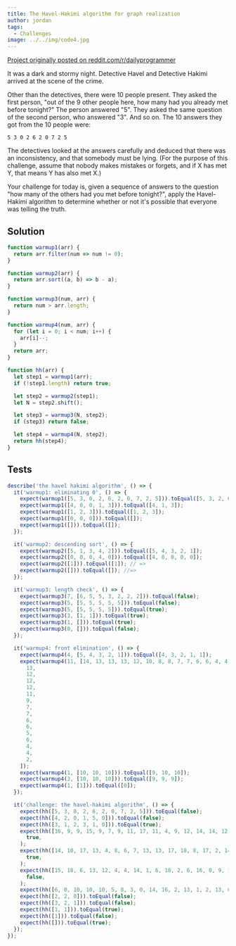 ```yaml
---
title: The Havel-Hakimi algorithm for graph realization
author: jordan
tags:
  - Challenges
image: ../../img/code4.jpg
---
```


[Project originally posted on reddit.com/r/dailyprogrammer](https://www.reddit.com/r/dailyprogrammer/comments/bqy1cf/20190520_challenge_378_easy_the_havelhakimi/)

It was a dark and stormy night. Detective Havel and Detective Hakimi arrived at the scene of the crime.

Other than the detectives, there were 10 people present. They asked the first person, "out of the 9 other people here, how many had you already met before tonight?" The person answered "5". They asked the same question of the second person, who answered "3". And so on. The 10 answers they got from the 10 people were:

    5 3 0 2 6 2 0 7 2 5

The detectives looked at the answers carefully and deduced that there was an inconsistency, and that somebody must be lying. (For the purpose of this challenge, assume that nobody makes mistakes or forgets, and if X has met Y, that means Y has also met X.)

Your challenge for today is, given a sequence of answers to the question "how many of the others had you met before tonight?", apply the Havel-Hakimi algorithm to determine whether or not it's possible that everyone was telling the truth.

## Solution

```javascript
function warmup1(arr) {
  return arr.filter(num => num != 0);
}

function warmup2(arr) {
  return arr.sort((a, b) => b - a);
}

function warmup3(num, arr) {
  return num > arr.length;
}

function warmup4(num, arr) {
  for (let i = 0; i < num; i++) {
    arr[i]--;
  }
  return arr;
}

function hh(arr) {
  let step1 = warmup1(arr);
  if (!step1.length) return true;

  let step2 = warmup2(step1);
  let N = step2.shift();

  let step3 = warmup3(N, step2);
  if (step3) return false;

  let step4 = warmup4(N, step2);
  return hh(step4);
}
```

## Tests

```javascript
describe('the havel hakimi algorithm', () => {
  it('warmup1: eliminating 0', () => {
    expect(warmup1([5, 3, 0, 2, 6, 2, 0, 7, 2, 5])).toEqual([5, 3, 2, 6, 2, 7, 2, 5]);
    expect(warmup1([4, 0, 0, 1, 3])).toEqual([4, 1, 3]);
    expect(warmup1([1, 2, 3])).toEqual([1, 2, 3]);
    expect(warmup1([0, 0, 0])).toEqual([]);
    expect(warmup1([])).toEqual([]);
  });

  it('warmup2: descending sort', () => {
    expect(warmup2([5, 1, 3, 4, 2])).toEqual([5, 4, 3, 2, 1]);
    expect(warmup2([0, 0, 0, 4, 0])).toEqual([4, 0, 0, 0, 0]);
    expect(warmup2([1])).toEqual([1]); // =>
    expect(warmup2([])).toEqual([]); //=>
  });

  it('warmup3: length check', () => {
    expect(warmup3(7, [6, 5, 5, 3, 2, 2, 2])).toEqual(false);
    expect(warmup3(5, [5, 5, 5, 5, 5])).toEqual(false);
    expect(warmup3(5, [5, 5, 5, 5])).toEqual(true);
    expect(warmup3(3, [1, 1])).toEqual(true);
    expect(warmup3(1, [])).toEqual(true);
    expect(warmup3(0, [])).toEqual(false);
  });

  it('warmup4: front elimination', () => {
    expect(warmup4(4, [5, 4, 3, 2, 1])).toEqual([4, 3, 2, 1, 1]);
    expect(warmup4(11, [14, 13, 13, 13, 12, 10, 8, 8, 7, 7, 6, 6, 4, 4, 2])).toEqual([
      13,
      12,
      12,
      12,
      11,
      9,
      7,
      7,
      6,
      6,
      5,
      6,
      4,
      4,
      2,
    ]);
    expect(warmup4(1, [10, 10, 10])).toEqual([9, 10, 10]);
    expect(warmup4(3, [10, 10, 10])).toEqual([9, 9, 9]);
    expect(warmup4(1, [1])).toEqual([0]);
  });

  it('challenge: the havel-hakimi algorithm', () => {
    expect(hh([5, 3, 0, 2, 6, 2, 0, 7, 2, 5])).toEqual(false);
    expect(hh([4, 2, 0, 1, 5, 0])).toEqual(false);
    expect(hh([3, 1, 2, 3, 1, 0])).toEqual(true);
    expect(hh([16, 9, 9, 15, 9, 7, 9, 11, 17, 11, 4, 9, 12, 14, 14, 12, 17, 0, 3, 16])).toEqual(
      true,
    );
    expect(hh([14, 10, 17, 13, 4, 8, 6, 7, 13, 13, 17, 18, 8, 17, 2, 14, 6, 4, 7, 12])).toEqual(
      true,
    );
    expect(hh([15, 18, 6, 13, 12, 4, 4, 14, 1, 6, 18, 2, 6, 16, 0, 9, 10, 7, 12, 3])).toEqual(
      false,
    );
    expect(hh([6, 0, 10, 10, 10, 5, 8, 3, 0, 14, 16, 2, 13, 1, 2, 13, 6, 15, 5, 1])).toEqual(false);
    expect(hh([2, 2, 0])).toEqual(false);
    expect(hh([3, 2, 1])).toEqual(false);
    expect(hh([1, 1])).toEqual(true);
    expect(hh([1])).toEqual(false);
    expect(hh([])).toEqual(true);
  });
});
```
